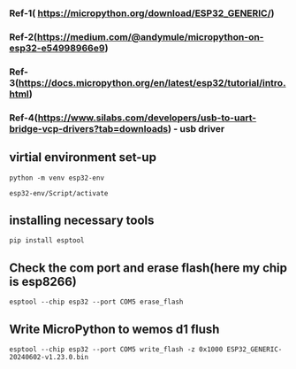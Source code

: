 ### Ref-1( https://micropython.org/download/ESP32_GENERIC/)
### Ref-2(https://medium.com/@andymule/micropython-on-esp32-e54998966e9)
### Ref-3(https://docs.micropython.org/en/latest/esp32/tutorial/intro.html)
### Ref-4(https://www.silabs.com/developers/usb-to-uart-bridge-vcp-drivers?tab=downloads) - usb driver
## virtial environment set-up
```
python -m venv esp32-env
```
```
esp32-env/Script/activate
```
## installing necessary tools
```
pip install esptool
```
## Check the com port and erase flash(here my chip is esp8266)
```
esptool --chip esp32 --port COM5 erase_flash
```
## Write MicroPython to wemos d1 flush
```
esptool --chip esp32 --port COM5 write_flash -z 0x1000 ESP32_GENERIC-20240602-v1.23.0.bin
```